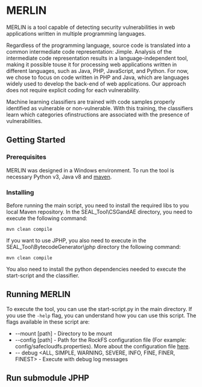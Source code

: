 # MERLIN

MERLIN is a tool capable of detecting security vulnerabilities in web applications written in multiple programming languages.

Regardless  of  the  programming  language,  source  code  is translated  into  a  common  intermediate  code  representation: Jimple.  Analysis  of  the  intermediate  code  representation  results  in  a  language-independent  tool,  making  it  possible  touse  it  for  processing  web  applications  written  in  different languages,  such  as  Java,  PHP,  JavaScript,  and  Python.  For now,  we  chose  to  focus  on  code  written  in  PHP  and  Java, which are languages widely used to develop the back-end of web applications. Our approach does not require explicit coding for each vulnerability.  

Machine  learning  classifiers  are  trained  with  code samples  properly  identified  as  vulnerable  or  non-vulnerable. With  this  training,  the  classifiers  learn  which  categories  ofinstructions are associated with the presence of vulnerabilities.

## Getting Started

### Prerequisites

MERLIN was designed in a Windows environment. To run the tool is necessary Python v3, Java v8 and [maven](https://maven.apache.org/).

### Installing

Before running the main script, you need to install the required libs to you local Maven repository. In the SEAL_Tool\CSGandAE directory, you need to execute the following command:

```
mvn clean compile
```

If you want to use JPHP, you also need to execute in the SEAL_Tool\BytecodeGenerator\jphp directory the following command:

```
mvn clean compile
```
You also need to install the python dependencies needed to execute the start-script and the classifier.

## Running MERLIN

To execute the tool, you can use the start-script.py in the main directory. If you use the `-help` flag, you can understand how you can use this script. The flags available in these script are:

* --mount [path] - Directory to be mount
* --config [path] - Path for the RockFS configuration file (For example: config/safecloudfs.properties). More about the configuration file [here](doc/CONFIG_FILE.md).
* -- debug <ALL, SIMPLE, WARNING, SEVERE, INFO, FINE, FINER, FINEST> - Execute with debug log messages

## Run submodule JPHP

